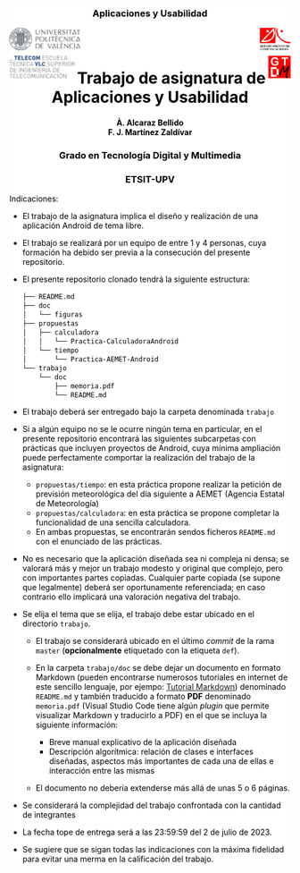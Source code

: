 <!-- markdownlint-disable MD033 -->

<div style="background-color:white; color:black">

<h3 align="center">Aplicaciones y Usabilidad</h3>

<img src="./doc/figuras/UPVcolor300.png" align="left" height="40">
<img src="./doc/figuras/DCOM.png" align="right" height="40">

<img src="./doc/figuras/Teleco.png"       align="left" style="clear:left; padding-top:10px" height="40">

<img src="./doc/figuras/GTDM.png"       align="right" style="clear:right; padding-top: 10px" height="40">

<br></br>

<h1 align="center"><b>Trabajo de asignatura de  Aplicaciones y Usabilidad</b></h1>


<h4 align="center"><b>À. Alcaraz Bellido</b><br>
<b>F. J. Martínez Zaldívar</b>
</h4>

<h3 align="center">Grado en Tecnología Digital y Multimedia</h3>
<h3 align="center">ETSIT-UPV</h3>




Indicaciones:

- El trabajo de la asignatura implica el diseño y realización de una aplicación Android de tema libre.

- El trabajo se realizará por un equipo de entre 1 y 4 personas, cuya formación ha debido ser previa a la consecución del presente repositorio.

- El presente repositorio clonado tendrá la siguiente estructura:

   ```text
   ├── README.md
   ├── doc
   │   └── figuras
   ├── propuestas
   │   ├── calculadora
   │   │   └── Practica-CalculadoraAndroid
   │   └── tiempo
   │       └── Practica-AEMET-Android
   └── trabajo
       └── doc
           ├── memoria.pdf
           └── README.md
   ```


- El trabajo deberá ser entregado bajo la carpeta denominada `trabajo`

- Si a algún equipo no se le ocurre ningún tema en particular, en el presente repositorio encontrará las siguientes subcarpetas con prácticas que incluyen proyectos de Android, cuya mínima ampliación puede perfectamente comportar la realización del trabajo de la asignatura:
   - `propuestas/tiempo`: en esta práctica propone realizar la petición de previsión meteorológica del día siguiente a AEMET (Agencia Estatal de Meteorología)
   - `propuestas/calculadora`: en esta práctica se propone completar la funcionalidad de una sencilla calculadora.
   - En ambas propuestas, se encontrarán sendos ficheros `README.md` con el enunciado de las prácticas.

- No es necesario que la aplicación diseñada sea ni compleja ni densa; se valorará más y mejor un trabajo modesto y original que complejo, pero con importantes partes copiadas. Cualquier parte copiada (se supone que legalmente) deberá ser oportunamente referenciada; en caso contrario ello implicará una valoración negativa del trabajo.

- Se elija el tema que se elija, el trabajo debe estar ubicado en el directorio `trabajo`.

   - El trabajo se considerará ubicado en el último _commit_ de la rama `master` (**opcionalmente** etiquetado con la etiqueta `def`).

   - En la carpeta `trabajo/doc` se debe dejar un documento en formato Markdown (pueden encontrarse numerosos tutoriales en internet de este sencillo lenguaje, por ejempo: [Tutorial Markdown](https://www.ionos.es/digitalguide/paginas-web/desarrollo-web/tutorial-de-markdown/)) denominado `README.md` y también traducido a formato __PDF__ denominado `memoria.pdf` (Visual Studio Code tiene algún _plugin_ que permite visualizar Markdown y traducirlo a PDF) en el que se incluya la siguiente información:
      - Breve manual explicativo de la aplicación diseñada 
      - Descripción algorítmica: relación de clases e interfaces diseñadas, aspectos más importantes de cada una de ellas e interacción entre las mismas

   - El documento no debería extenderse más allá de unas 5 o 6 páginas.   

- Se considerará la complejidad del trabajo confrontada con la cantidad de integrantes

- La fecha tope de entrega será a las 23:59:59 del 2 de julio de 2023.

- Se sugiere que se sigan todas las indicaciones con la máxima fidelidad para evitar una merma en la calificación del trabajo.



</div>
